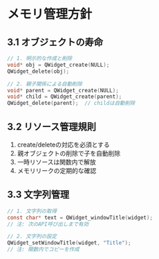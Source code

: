 # メモリ管理方針

## 3.1 オブジェクトの寿命
```c
// 1. 明示的な作成と削除
void* obj = QWidget_create(NULL);
QWidget_delete(obj);

// 2. 親子関係による自動削除
void* parent = QWidget_create(NULL);
void* child = QWidget_create(parent);
QWidget_delete(parent);  // childは自動削除
```

## 3.2 リソース管理規則
1. create/deleteの対応を必須とする
2. 親オブジェクトの削除で子を自動削除
3. 一時リソースは関数内で解放
4. メモリリークの定期的な確認

## 3.3 文字列管理
```c
// 1. 文字列の取得
const char* text = QWidget_windowTitle(widget);
// 注: 次のAPI呼び出しまで有効

// 2. 文字列の設定
QWidget_setWindowTitle(widget, "Title");
// 注: 関数内でコピーを作成
